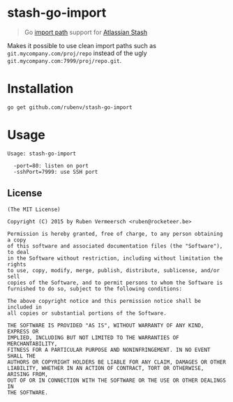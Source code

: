 # stash-go-import

> Go [import path](http://golang.org/cmd/go/#hdr-Remote_import_paths) support
> for [Atlassian Stash](https://www.atlassian.com/software/stash)

Makes it possible to use clean import paths such as
`git.mycompany.com/proj/repo` instead of the ugly
`git.mycompany.com:7999/proj/repo.git`.

# Installation

```
go get github.com/rubenv/stash-go-import
```

# Usage

```
Usage: stash-go-import

  -port=80: listen on port
  -sshPort=7999: use SSH port
```

## License

    (The MIT License)

    Copyright (C) 2015 by Ruben Vermeersch <ruben@rocketeer.be>

    Permission is hereby granted, free of charge, to any person obtaining a copy
    of this software and associated documentation files (the "Software"), to deal
    in the Software without restriction, including without limitation the rights
    to use, copy, modify, merge, publish, distribute, sublicense, and/or sell
    copies of the Software, and to permit persons to whom the Software is
    furnished to do so, subject to the following conditions:

    The above copyright notice and this permission notice shall be included in
    all copies or substantial portions of the Software.

    THE SOFTWARE IS PROVIDED "AS IS", WITHOUT WARRANTY OF ANY KIND, EXPRESS OR
    IMPLIED, INCLUDING BUT NOT LIMITED TO THE WARRANTIES OF MERCHANTABILITY,
    FITNESS FOR A PARTICULAR PURPOSE AND NONINFRINGEMENT. IN NO EVENT SHALL THE
    AUTHORS OR COPYRIGHT HOLDERS BE LIABLE FOR ANY CLAIM, DAMAGES OR OTHER
    LIABILITY, WHETHER IN AN ACTION OF CONTRACT, TORT OR OTHERWISE, ARISING FROM,
    OUT OF OR IN CONNECTION WITH THE SOFTWARE OR THE USE OR OTHER DEALINGS IN
    THE SOFTWARE.
